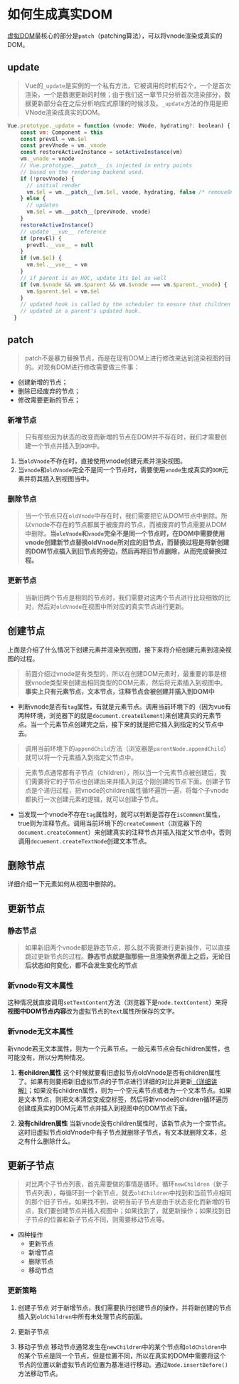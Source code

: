 # 如何生成真实DOM
[虚拟DOM](/dovis-blog/frame/Vue/虚拟dom)最核心的部分是`patch`（patching算法），可以将vnode渲染成真实的DOM。

## update
> Vue的`_update`是实例的⼀个私有⽅法，它被调⽤的时机有2个，⼀个是⾸次渲染，⼀个是数据更新的时候；由于我们这⼀章节只分析⾸次渲染部分，数据更新部分会在之后分析响应式原理的时候涉及。`_update`⽅法的作⽤是把VNode渲染成真实的DOM。

```js
Vue.prototype._update = function (vnode: VNode, hydrating?: boolean) {
    const vm: Component = this
    const prevEl = vm.$el
    const prevVnode = vm._vnode
    const restoreActiveInstance = setActiveInstance(vm)
    vm._vnode = vnode
    // Vue.prototype.__patch__ is injected in entry points
    // based on the rendering backend used.
    if (!prevVnode) {
      // initial render
      vm.$el = vm.__patch__(vm.$el, vnode, hydrating, false /* removeOnly */)
    } else {
      // updates
      vm.$el = vm.__patch__(prevVnode, vnode)
    }
    restoreActiveInstance()
    // update __vue__ reference
    if (prevEl) {
      prevEl.__vue__ = null
    }
    if (vm.$el) {
      vm.$el.__vue__ = vm
    }
    // if parent is an HOC, update its $el as well
    if (vm.$vnode && vm.$parent && vm.$vnode === vm.$parent._vnode) {
      vm.$parent.$el = vm.$el
    }
    // updated hook is called by the scheduler to ensure that children are
    // updated in a parent's updated hook.
  }
```

## patch
> patch不是暴力替换节点，而是在现有DOM上进行修改来达到渲染视图的目的。对现有DOM进行修改需要做三件事：

- 创建新增的节点；
- 删除已经废弃的节点；
- 修改需要更新的节点；

### 新增节点
> 只有那些因为状态的改变而新增的节点在DOM并不存在时，我们才需要创建一个节点并插入到`DOM`中。

1. 当`oldVnode`不存在时，直接使用vnode创建元素并渲染视图。
2. 当`vnode`和`oldVnode`完全不是同一个节点时，需要使用`vnode`生成真实的`DOM`元素并将其插入到视图当中。

### 删除节点
> 当一个节点只在`oldVnode`中存在时，我们需要把它从DOM节点中删除。所以vnode不存在的节点都属于被废弃的节点，而被废弃的节点需要从DOM中删除。**当`oleVnode`和`vnode`完全不是同一个节点时，在DOM中需要使用vnode创建新节点替换oldVnode所对应的旧节点，而替换过程是将新创建的DOM节点插入到旧节点的旁边，然后再将旧节点删除，从而完成替换过程。**

### 更新节点
> 当新旧两个节点是相同的节点时，我们需要对这两个节点进行比较细致的比对，然后对`oldVnode`在视图中所对应的真实节点进行更新。

## 创建节点
上面是介绍了什么情况下创建元素并渲染到视图，接下来将介绍创建元素到渲染视图的过程。

> 前面介绍过vnode是有类型的，所以在创建DOM元素时，最重要的事是根据vnode类型来创建出相同类型的DOM元素，然后将元素插入到视图中。**事实上只有元素节点，文本节点，注释节点会被创建并插入到DOM中**

- 判断vnode是否有`tag`属性，有就是元素节点。调用当前环境下的（因为vue有两种环境，浏览器下的就是`document.createElement`)来创建真实的元素节点。当一个元素节点创建完之后，接下来的就是把它插入到指定的父节点中去。
> 调用当前环境下的`appendChild`方法（浏览器是`parentNode.appendChild`）就可以将一个元素插入到指定父节点中。

> 元素节点通常都有子节点（children），所以当一个元素节点被创建后，我们需要将它的子节点也创建出来并插入到这个刚创建的节点下面。创建子节点是个递归过程，把vnode的children属性循环遍历一遍，将每个子vnode都执行一次创建元素的逻辑，就可以创建子节点。

- 当发现一个vnode不存在`tag`属性时，就可以判断是否存在`isComment`属性，true则为注释节点。调用当前环境下的`createComment`（浏览器下的`document.createComment`）来创建真实的注释节点并插入指定父节点中。否则调用`docuement.createTextNode`创建文本节点。

## 删除节点
详细介绍一下元素如何从视图中删除的。

## 更新节点
### 静态节点
> 如果新旧两个vnode都是静态节点，那么就不需要进行更新操作，可以直接跳过更新节点的过程。**静态节点就是指那些一旦渲染到界面上之后，无论日后状态如何变化，都不会发生变化的节点**

### 新vnode有文本属性
这种情况就直接调用`setTextContent`方法（浏览器下是`node.textContent`）来将**视图中DOM节点内容**改为虚拟节点的`text`属性所保存的文字。

### 新vnode无文本属性
新vnode若无文本属性，则为一个元素节点。一般元素节点会有children属性，也可能没有，所以分两种情况。

1. **有children属性**
这个时候就要看旧虚拟节点oldVnode是否有children属性了。如果有则要把新旧虚拟节点的子节点进行详细的对比并更新[（详细讲解）](#更新子节点)；如果没有children属性，则为一个空元素节点或者为一个文本节点。如果是文本节点，则把文本清空变成空标签，然后将新vnode的children循环遍历创建成真实的DOM元素节点并插入到视图中的DOM节点下面。

2. **没有children属性**
当新vnode没有children属性时，该新节点为一个空节点。这时旧虚拟节点oldVnode中有子节点就删除子节点，有文本就删除文本，总之有什么删除什么。

## 更新子节点
> 对比两个子节点列表，首先需要做的事情是循环。循环`newChildren`（新子节点列表），每循环到一个新节点，就去`oldChildren`中找到和当前节点相同的那个旧子节点。如果找不到，说明当前子节点是由于状态变化而新增的节点，我们要创建节点并插入视图中；如果找到了，就更新操作；如果找到旧子节点的位置和新子节点不同，则需要移动节点等。
+ 四种操作
  - 更新节点
  - 新增节点
  - 删除节点
  - 移动节点

### 更新策略
1. 创建子节点
对于新增节点，我们需要执行创建节点的操作，并将新创建的节点插入到`oldChildren`中所有未处理节点的前面。

2. 更新子节点
3. 移动子节点
移动节点通常发生在`newChildren`中的某个节点和`oldChildren`中的某个节点是同一个节点，但是位置不同，所以在真实的DOM中需要将这个节点的位置以新虚拟节点的位置为基准进行移动。通过`Node.insertBefore()`方法移动节点。